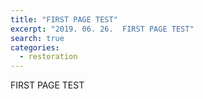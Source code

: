 ```yaml
---
title: "FIRST PAGE TEST"
excerpt: "2019. 06. 26.  FIRST PAGE TEST"
search: true
categories: 
  - restoration
---
```


FIRST PAGE TEST
